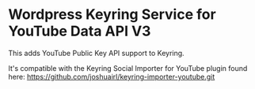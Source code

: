 # Wordpress Keyring Service for YouTube Data API V3

This adds YouTube Public Key API support to Keyring.

It's compatible with the Keyring Social Importer for YouTube plugin found here:
https://github.com/joshuairl/keyring-importer-youtube.git